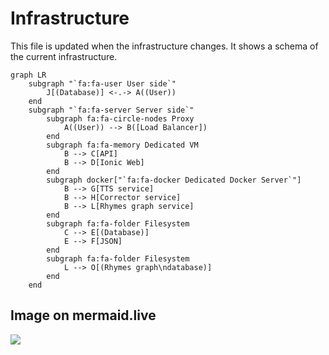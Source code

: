 # Infrastructure

This file is updated when the infrastructure changes. It shows a schema of the current infrastructure.

```mermaid
graph LR
    subgraph "`fa:fa-user User side`"
        J[(Database)] <-.-> A((User))
    end
    subgraph "`fa:fa-server Server side`"
        subgraph fa:fa-circle-nodes Proxy
            A((User)) --> B([Load Balancer])
        end
        subgraph fa:fa-memory Dedicated VM
            B --> C[API]
            B --> D[Ionic Web]
        end
        subgraph docker["`fa:fa-docker Dedicated Docker Server`"]
            B --> G[TTS service]
            B --> H[Corrector service]
            B --> L[Rhymes graph service]
        end
        subgraph fa:fa-folder Filesystem
            C --> E[(Database)]
            E --> F[JSON]
        end
        subgraph fa:fa-folder Filesystem
            L --> O[(Rhymes graph\ndatabase)]
        end
    end
```

## Image on mermaid.live

[![](https://mermaid.ink/img/pako:eNqFk-9ugjAUxV-l6SdMZA9AliUquml0M-K2ZIXE0l5mI1BTYJEY330X2PwTcbsfoLn9cc_Jod1ToSVQh34avl2T6cJPCVZWhE3Dp6uIOxG3iwwMea0emZKw8mkDVjVhlstzHvIMOgG5t-_sB9KzrArudBoMUnlrMFJfONVrXlfDjx80tFBGxGCnaDojc6N35Qmt6qhLbHTRt9hUc0n6POapABN0TvTRUotKAok2JXFBKsFzkORtdinTr8cPWG8-Dtp2XDbWqRLkHcLgP0mpxQYMOwYS6t2Zslvv_sSDybTKPbLl0iNVkkpAK_HEBtoYELk2t7nqx03ZQiWYbePtGv0rtkjHEr2OVAxZmeWQXCoMaifD89NyCQxrYMQm3stzmyQuaJcmYBKuJJ7ZfdX2ab6GBHzq4FJys6lOzwE5XuTaK1NBndwU0KXFVmKiruJoOfltYs4Yyay5A_VV6NItTz-0RiTicQaHb8ro6jI?type=png)](https://mermaid.live/edit#pako:eNqFk-9ugjAUxV-l6SdMZA9AliUquml0M-K2ZIXE0l5mI1BTYJEY330X2PwTcbsfoLn9cc_Jod1ToSVQh34avl2T6cJPCVZWhE3Dp6uIOxG3iwwMea0emZKw8mkDVjVhlstzHvIMOgG5t-_sB9KzrArudBoMUnlrMFJfONVrXlfDjx80tFBGxGCnaDojc6N35Qmt6qhLbHTRt9hUc0n6POapABN0TvTRUotKAok2JXFBKsFzkORtdinTr8cPWG8-Dtp2XDbWqRLkHcLgP0mpxQYMOwYS6t2Zslvv_sSDybTKPbLl0iNVkkpAK_HEBtoYELk2t7nqx03ZQiWYbePtGv0rtkjHEr2OVAxZmeWQXCoMaifD89NyCQxrYMQm3stzmyQuaJcmYBKuJJ7ZfdX2ab6GBHzq4FJys6lOzwE5XuTaK1NBndwU0KXFVmKiruJoOfltYs4Yyay5A_VV6NItTz-0RiTicQaHb8ro6jI)